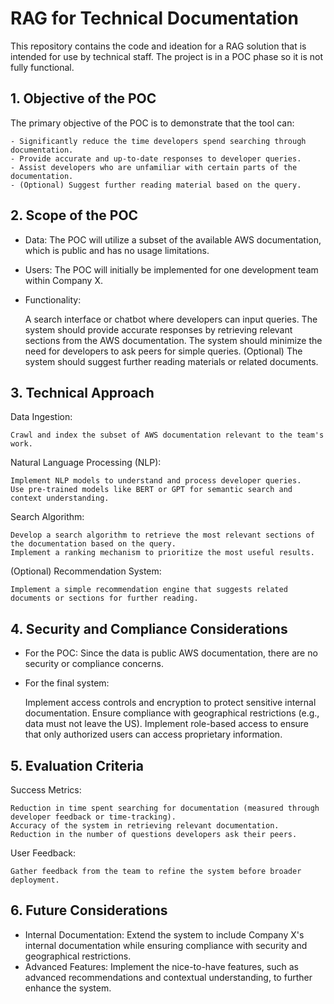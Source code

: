 # RAG for Technical Documentation

This repository contains the code and ideation for a RAG solution that is intended for use by technical staff. The project is in a POC phase so it is not fully functional.

## 1. Objective of the POC

The primary objective of the POC is to demonstrate that the tool can:

    - Significantly reduce the time developers spend searching through documentation.
    - Provide accurate and up-to-date responses to developer queries.
    - Assist developers who are unfamiliar with certain parts of the documentation.
    - (Optional) Suggest further reading material based on the query.


## 2. Scope of the POC

- Data: The POC will utilize a subset of the available AWS documentation, which is public and has no usage limitations.
- Users: The POC will initially be implemented for one development team within Company X.
- Functionality:

    A search interface or chatbot where developers can input queries.
    The system should provide accurate responses by retrieving relevant sections from the AWS documentation.
    The system should minimize the need for developers to ask peers for simple queries.
    (Optional) The system should suggest further reading materials or related documents.

## 3. Technical Approach

Data Ingestion:

    Crawl and index the subset of AWS documentation relevant to the team's work.

Natural Language Processing (NLP):

    Implement NLP models to understand and process developer queries.
    Use pre-trained models like BERT or GPT for semantic search and context understanding.

Search Algorithm:

    Develop a search algorithm to retrieve the most relevant sections of the documentation based on the query.
    Implement a ranking mechanism to prioritize the most useful results.

(Optional) Recommendation System:

    Implement a simple recommendation engine that suggests related documents or sections for further reading.

## 4. Security and Compliance Considerations

- For the POC: Since the data is public AWS documentation, there are no security or compliance concerns.
- For the final system:

    Implement access controls and encryption to protect sensitive internal documentation.
    Ensure compliance with geographical restrictions (e.g., data must not leave the US).
    Implement role-based access to ensure that only authorized users can access proprietary information.

## 5. Evaluation Criteria

Success Metrics:

    Reduction in time spent searching for documentation (measured through developer feedback or time-tracking).
    Accuracy of the system in retrieving relevant documentation.
    Reduction in the number of questions developers ask their peers.

User Feedback:

    Gather feedback from the team to refine the system before broader deployment.

## 6. Future Considerations

- Internal Documentation: Extend the system to include Company X's internal documentation while ensuring compliance with security and geographical restrictions.
- Advanced Features: Implement the nice-to-have features, such as advanced recommendations and contextual understanding, to further enhance the system.

